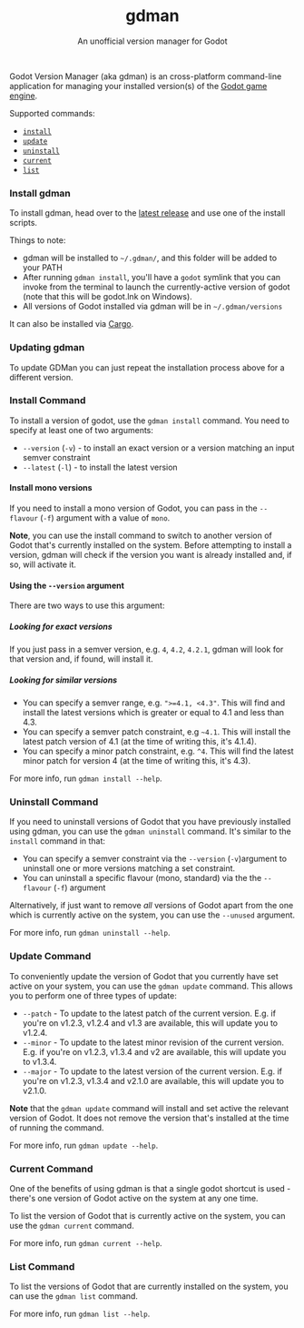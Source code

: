 <h1 align="center">
    gdman
</h1>

<p align="center">
    An unofficial version manager for Godot
</p>
<br/>

Godot Version Manager (aka gdman) is an cross-platform command-line application for managing your installed version(s) of the [Godot game engine](https://github.com/godotengine/godot).

Supported commands:
- [`install`](#install-command)
- [`update`](#uninstall-command)
- [`uninstall`](#update-command)
- [`current`](#current-command)
- [`list`](#list-command)

### Install gdman

To install gdman, head over to the [latest release](https://github.com/devklick/gdman-rs/releases/latest) and use one of the install scripts.

Things to note:

- gdman will be installed to `~/.gdman/`, and this folder will be added to your PATH
- After running `gdman install`, you'll have a `godot` symlink that you can invoke from the terminal to launch the currently-active version of godot (note that this will be godot.lnk on Windows).
- All versions of Godot installed via gdman will be in `~/.gdman/versions`

It can also be installed via [Cargo](https://crates.io/crates/.gdman).

### Updating gdman

To update GDMan you can just repeat the installation process above for a different version.

### Install Command

To install a version of godot, use the `gdman install` command. You need to specify at least one of two arguments:
- `--version` (`-v`) - to install an exact version or a version matching an input semver constraint
- `--latest` (`-l`) - to install the latest version

#### Install mono versions

If you need to install a mono version of Godot, you can pass in the `--flavour` (`-f`) argument with a value of `mono`.

**Note**, you can use the install command to switch to another version of Godot that's currently installed on the system. Before attempting to install a version, gdman will check if the version you want is already installed and, if so, will activate it.

#### Using the `--version` argument

There are two ways to use this argument:

##### Looking for exact versions

If you just pass in a semver version, e.g. `4`, `4.2`, `4.2.1`, gdman will look for that version and, if found, will install it.

##### Looking for similar versions

- You can specify a semver range, e.g. `">=4.1, <4.3"`. This will find and install the latest versions which is greater or equal to 4.1 and less than 4.3.
- You can specify a semver patch constraint, e.g `~4.1`. This will install the latest patch version of 4.1 (at the time of writing this, it's 4.1.4).
- You can specify a minor patch constraint, e.g. `^4`. This will find the latest minor patch for version 4 (at the time of writing this, it's 4.3).


For more info, run `gdman install --help`.

### Uninstall Command

If you need to uninstall versions of Godot that you have previously installed using gdman, you can use the `gdman uninstall` command. It's similar to the `install` command in that:
- You can specify a semver constraint via the `--version` (`-v`)argument to uninstall one or more versions matching a set constraint. 
- You can uninstall a specific flavour (mono, standard) via the the `--flavour` (`-f`) argument

Alternatively, if just want to remove *all* versions of Godot apart from the one which is currently active on the system, you can use the `--unused` argument.

For more info, run `gdman uninstall --help`.

### Update Command

To conveniently update the version of Godot that you currently have set active on your system, you can use the `gdman update` command. This allows you to perform one of three types of update:
- `--patch` - To update to the latest patch of the current version. E.g. if you're on v1.2.3, v1.2.4 and v1.3 are available, this will update you to v1.2.4.
- `--minor` - To update to the latest minor revision of the current version. E.g. if you're on v1.2.3, v1.3.4 and v2 are available, this will update you to v1.3.4.
- `--major` - To update to the latest version of the current version. E.g. if you're on v1.2.3, v1.3.4 and v2.1.0 are available, this will update you to v2.1.0.

**Note** that the `gdman update` command will install and set active the relevant version of Godot. It does not remove the version that's installed at the time of running the command.

For more info, run `gdman update --help`.

### Current Command

One of the benefits of using gdman is that a single godot shortcut is used - there's one version of Godot active on the system at any one time. 

To list the version of Godot that is currently active on the system, you can use the `gdman current` command.

For more info, run `gdman current --help`.

### List Command

To list the versions of Godot that are currently installed on the system, you can use the `gdman list` command. 

For more info, run `gdman list --help`.